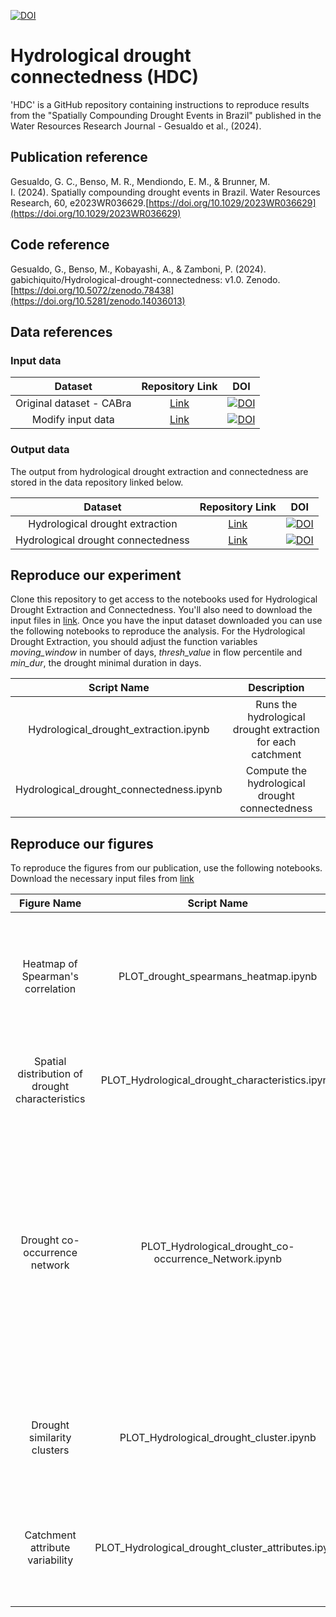 
[![DOI](https://zenodo.org/badge/DOI/10.5281/zenodo.14036013.svg)](https://doi.org/10.5281/zenodo.14036013)

# Hydrological drought connectedness (HDC)
'HDC' is a GitHub repository containing instructions to reproduce results from the "Spatially Compounding Drought Events in Brazil" published in the Water Resources Research Journal - Gesualdo et al., (2024).

## Publication reference
Gesualdo, G. C., Benso, M. R., Mendiondo, E. M., & Brunner, M. I. (2024). Spatially compounding drought events in Brazil. Water Resources Research, 60, e2023WR036629.[https://doi.org/10.1029/2023WR036629](https://doi.org/10.1029/2023WR036629)

## Code reference
Gesualdo, G., Benso, M., Kobayashi, A., & Zamboni, P. (2024). gabichiquito/Hydrological-drought-connectedness: v1.0. Zenodo. [https://doi.org/10.5072/zenodo.78438](https://doi.org/10.5281/zenodo.14036013)

## Data references
### Input data
|       Dataset       |               Repository Link                |               DOI                |
|:-------------------:|:--------------------------------------------:|:--------------------------------:|
|  Original dataset - CABra             | [Link](https://zenodo.org/records/7612350)         | [![DOI](https://zenodo.org/badge/DOI/10.5281/zenodo.7612350.svg)](https://doi.org/10.5281/zenodo.7612350)|
|  Modify input data            |   [Link](https://zenodo.org/records/14036073)       | [![DOI](https://zenodo.org/badge/DOI/10.5281/zenodo.14036073.svg)](https://doi.org/10.5281/zenodo.14036073)|

### Output data
The output from hydrological drought extraction and connectedness are stored in the data repository linked below.

|       Dataset       |                                Repository Link                                |                   DOI                   |
|:-------------------:|:-----------------------------------------------------------------------------:|:---------------------------------------:|
|Hydrological drought extraction    |  [Link](https://zenodo.org/records/14036073)|[![DOI](https://zenodo.org/badge/DOI/10.5281/zenodo.14036073.svg)](https://doi.org/10.5281/zenodo.14036073)|
|Hydrological drought connectedness | [Link](https://zenodo.org/records/14036073)|[![DOI](https://zenodo.org/badge/DOI/10.5281/zenodo.14036073.svg)](https://doi.org/10.5281/zenodo.14036073)|


## Reproduce our experiment
Clone this repository to get access to the notebooks used for Hydrological Drought Extraction and Connectedness. You'll also need to download the input files in [link](https://zenodo.org/records/14036073). Once you have the input dataset downloaded you can use the following notebooks to reproduce the analysis. For the Hydrological Drought Extraction, you should adjust the function variables <em>moving_window</em> in number of days, <em>thresh_value</em> in flow percentile and <em>min_dur</em>, the drought minimal duration in days.  

|                Script Name                 |                                Description                                 |
|:------------------------------------------:|:--------------------------------------------------------------------------:|
|Hydrological_drought_extraction.ipynb | Runs the hydrological drought extraction for each catchment                |
|Hydrological_drought_connectedness.ipynb    | Compute the hydrological drought connectedness                             |

## Reproduce our figures
To reproduce the figures from our publication, use the following notebooks. Download the necessary input files from [link](https://zenodo.org/records/14036073)

| Figure Name |                Script Name                 |                                  Description                                   | 
|:--------------:|:------------------------------------------:|:------------------------------------------------------------------------------:|
| Heatmap of Spearman's correlation  |PLOT_drought_spearmans_heatmap.ipynb | Reproduce the Heatmap of Spearman's correlation between drought characteristics and different catchment attributes|
| Spatial distribution of drought characteristics  |PLOT_Hydrological_drought_characteristics.ipynb | Reproduce the maps for spatial distribution for each drought characteristics|
| Drought co-occurrence network  | PLOT_Hydrological_drought_co-occurrence_Network.ipynb | Reproduce the map of the co-occurrence network. The lines represent drought connectedness between catchments, and the catchment nodes are colored according to the mean number of connected events a catchment experiences per year|
| Drought similarity clusters  | PLOT_Hydrological_drought_cluster.ipynb | Reproduce the map of drought similarity cluster, based on the hierarchical clustering|
| Catchment attribute variability  |PLOT_Hydrological_drought_cluster_attributes.ipynb | Reproduce the boxplot of drought and catchment attribute variability across drought similarity clusters|




